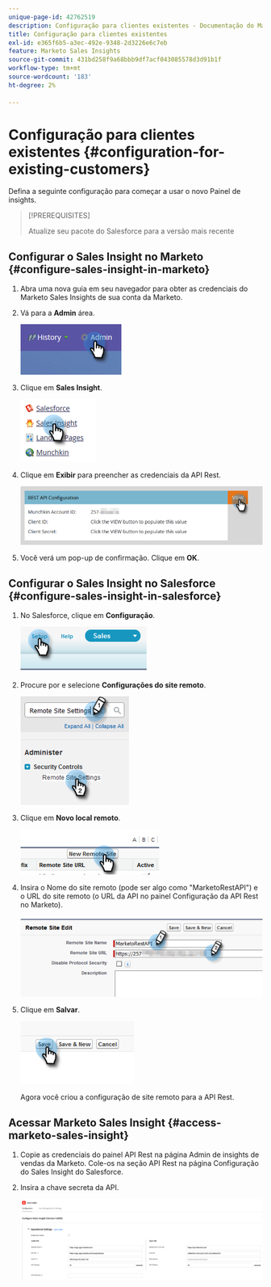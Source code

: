 ```yaml
---
unique-page-id: 42762519
description: Configuração para clientes existentes - Documentação do Marketo - Documentação do produto
title: Configuração para clientes existentes
exl-id: e365f6b5-a3ec-492e-9348-2d3226e6c7eb
feature: Marketo Sales Insights
source-git-commit: 431bd258f9a68bbb9df7acf043085578d3d91b1f
workflow-type: tm+mt
source-wordcount: '183'
ht-degree: 2%

---
```


# Configuração para clientes existentes {#configuration-for-existing-customers}

Defina a seguinte configuração para começar a usar o novo Painel de insights.

>[!PREREQUISITES]
>
>Atualize seu pacote do Salesforce para a versão mais recente

## Configurar o Sales Insight no Marketo {#configure-sales-insight-in-marketo}

1. Abra uma nova guia em seu navegador para obter as credenciais do Marketo Sales Insights de sua conta da Marketo.

1. Vá para a **Admin** área.

   ![](assets/configuration-for-existing-customers-1.png)

1. Clique em **Sales Insight**.

   ![](assets/configuration-for-existing-customers-2.png)

1. Clique em **Exibir** para preencher as credenciais da API Rest.

   ![](assets/configuration-for-existing-customers-3.png)

1. Você verá um pop-up de confirmação. Clique em **OK**.

## Configurar o Sales Insight no Salesforce {#configure-sales-insight-in-salesforce}

1. No Salesforce, clique em **Configuração**.

   ![](assets/configuration-for-existing-customers-4.png)

1. Procure por e selecione **Configurações do site remoto**.

   ![](assets/configuration-for-existing-customers-5.png)

1. Clique em **Novo local remoto**.

   ![](assets/configuration-for-existing-customers-6.png)

1. Insira o Nome do site remoto (pode ser algo como &quot;MarketoRestAPI&quot;) e o URL do site remoto (o URL da API no painel Configuração da API Rest no Marketo).

   ![](assets/configuration-for-existing-customers-7.png)

1. Clique em **Salvar**.

   ![](assets/configuration-for-existing-customers-8.png)

   Agora você criou a configuração de site remoto para a API Rest.

## Acessar Marketo Sales Insight {#access-marketo-sales-insight}

1. Copie as credenciais do painel API Rest na página Admin de insights de vendas da Marketo. Cole-os na seção API Rest na página Configuração do Sales Insight do Salesforce.

1. Insira a chave secreta da API.

   ![](assets/configuration-for-existing-customers-9.png)
